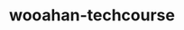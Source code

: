 ---
layout: list
title: wooahan-techcourse
slug: wooahan-techcourse
description: >
    우아한 테크코스 유튜브를 보며 요약한 내용들을 정리하는 중입니다.
menu: true
---